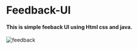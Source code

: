 # Feedback-UI
#### This is simple feeback UI using Html css and java.

![feedback](https://github.com/Ashwanisingh7930/Feedback-UI/assets/118960543/89b67830-56e7-414e-a172-c5e8beffc9fa)
